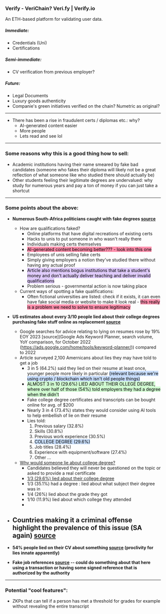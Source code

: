### Verify - VeriChain? Veri.fy | Verify.io

An ETH-based platform for validating user data.

##### Immediate:

- Credentials (Uni)
- Certifications

##### Semi-immediate:

- CV verification from previous employer?

##### Future:

- Legal Documents
- Luxury goods authenticity
- Companie's green initiatives verified on the chain? Numetric as original?

---

- There has been a rise in fraudulent certs / diplomas etc.: why?
    - AI-generated content easier
    - More people
    - Lets read and see lol

---

### Some reasons why this is a good thing how to sell:

- Academic institutions having their name smeared by fake bad candidates (someone who fakes their diploma will likely not be a great reflection of what someone like who studied there should actually be)
- Other students feeling their legitimate degrees are undervalued: why study for numerous years and pay a ton of money if you can just take a shortcut

---

### Some points about the above:

- **Numerous South-Africa politicians caught with fake degrees [source](https://www.marisit.co.za/how-to-spot-a-fake-cv-what-to-do/)**
    
    - How are qualifications faked?
        - Online platforms that have digital recreations of existing certs
        - Hacks to unis to put someone in who wasn't really there
        - Individuals making certs themselves
        - <mark style="background: #FF5582A6;">AI-generated content becoming better??? - look into this one</mark>
        - Employees of unis selling fake certs
        - Simply giving employers a notion they've studied there without having any actual proof
        - <mark style="background: #D2B3FFA6;">Article also mentions bogus institutions that take a student's money and don't actually deliver teaching and deliver invalid qualifications</mark>
        - Problem serious - governmental action is now taking place
	- Current ways of spotting a fake qualifications:
	    - Often fictional universities are listed: check if it exists, it can even have fake social media or website to make it look real - <mark style="background: #FF5582A6;">this really is a problem we need to solve to ensure legitimacy</mark>
- **US estimates about every 3/10 people lied about their college degrees purchasing fake stuff online as replacement [source](https://standout-cv.com/usa/study-fake-job-references-resume-lies)**
	- Google searches for advice relating to lying on resumes rose by 19% EOY 2023 [source](Google Ads Keyword Planner, search volume, YoY comparison, for October 2022 (https://ads.google.com/home/tools/keyword-planner/)) compared to 2022
	- Article surveyed 2,100 Amernicans about lies they may have told to get a job
		- 3 in 5 (64.2%) said they lied on their resume at least once, younger people more likely in particular <mark style="background: #ADCCFFA6;">(relevant because we're using crypto / blockchain which isn't old people things)</mark>
		- <mark style="background: #BBFABBA6;">ALMOST 3 in 10 (29.6%) LIED ABOUT THEIR OLLEGE DEGREE, where over half of those (54%) told employers they had a degree when the didn't</mark>
		- Fake college degree certificates and transcripts can be bought online for avg. of $200
		- Nearly 3 in 4 (73.4%) states they would consider using AI tools to help embellish of lie on their resume
		- Lies told:
			1. Previous salary (32.8%)
			2. Skills (30.8%)
			3. Previous work experience (30.5%)
			4. <mark style="background: #ADCCFFA6;">COLLEGE DEGREE (29.6%)</mark>
			5. Job titles (28.4%)
			6. Experience with equipment/software (27.4%)
			7. Other ...
	- <u>Why would someone lie about college degree?</u>
		- Candidates believed they will never be questioned on the topic or asked to provide a real certificate
		- <u>1/3 (29.6%) lied about their college degree </u>
		- 1/3 (35.1%) had a degree : lied about what subject their degree was in
		- 1/4 (26%) lied about the grade they got
		- 1/10 (11.9%) lied about which college they attended
		- 
    
- Countries making it a criminal offense highlight the prevalence of this issue (SA again) [source](https://www.marisit.co.za/how-to-spot-a-fake-cv-what-to-do/)
	- 
- **54% people lied on their CV about something [source](https://standout-cv.com/usa/study-fake-job-references-resume-lies) (proclivity for lies innate apparently)**
- **Fake job references [source](https://standout-cv.com/usa/study-fake-job-references-resume-lies) -- could do something about that here using a transaction or having some signed reference that is authorized by the authority**

---

### Potential "cool features":

- ZKPs that can tell if a person has met a threshold for grades for example without revealing the entire transcript